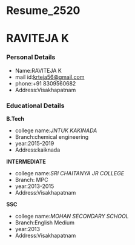 # Resume_2520
# RAVITEJA K
### Personal Details
- Name:RAVITEJA K <br>
- mail id:krteja56@gmail.com <br>
- phone:+91 8309560682 <br>
- Address:Visakhapatnam <br>

### Educational Details
**B.Tech**
- college name:_JNTUK KAKINADA_ <br>
- Branch:chemical engineering <br>
- year:2015-2019 <br>
- Address:kaiknada <br>

**INTERMEDIATE**
- college name:_SRI CHAITANYA JR COLLEGE_ <br>
- Branch: MPC <br>
- year:2013-2015 <br>
- Address:Visakhapatnam <br>

**SSC**
- college name:_MOHAN SECONDARY SCHOOL_ <br>
- Branch:English Medium <br>
- year:2013 <br>
- Address:Visakhapatnam <br>
